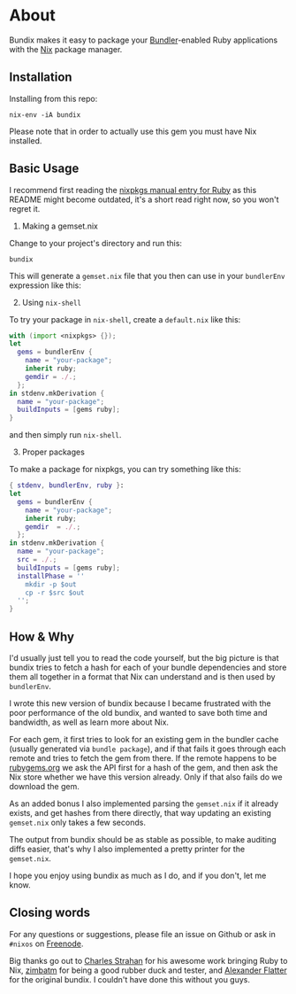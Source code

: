 # About

Bundix makes it easy to package your [Bundler](http://bundler.io/)-enabled Ruby
applications with the [Nix](http://nixos.org/nix/) package manager.

## Installation

Installing from this repo:

    nix-env -iA bundix

Please note that in order to actually use this gem you must have Nix installed.

## Basic Usage

I recommend first reading the
[nixpkgs manual entry for Ruby](http://nixos.org/nixpkgs/manual/#sec-language-ruby)
as this README might become outdated, it's a short read right now, so you won't
regret it.

1. Making a gemset.nix

Change to your project's directory and run this:

    bundix

This will generate a `gemset.nix` file that you then can use in your
`bundlerEnv` expression like this:

2. Using `nix-shell`

To try your package in `nix-shell`, create a `default.nix` like this:

```nix
with (import <nixpkgs> {});
let
  gems = bundlerEnv {
    name = "your-package";
    inherit ruby;
    gemdir = ./.;
  };
in stdenv.mkDerivation {
  name = "your-package";
  buildInputs = [gems ruby];
}
```

and then simply run `nix-shell`.

3. Proper packages

To make a package for nixpkgs, you can try something like this:

```nix
{ stdenv, bundlerEnv, ruby }:
let
  gems = bundlerEnv {
    name = "your-package";
    inherit ruby;
    gemdir  = ./.;
  };
in stdenv.mkDerivation {
  name = "your-package";
  src = ./.;
  buildInputs = [gems ruby];
  installPhase = ''
    mkdir -p $out
    cp -r $src $out
  '';
}
```

## How & Why

I'd usually just tell you to read the code yourself, but the big picture is
that bundix tries to fetch a hash for each of your bundle dependencies and
store them all together in a format that Nix can understand and is then used by
`bundlerEnv`.

I wrote this new version of bundix because I became frustrated with the poor
performance of the old bundix, and wanted to save both time and bandwidth, as
well as learn more about Nix.

For each gem, it first tries to look for an existing gem in the bundler cache
(usually generated via `bundle package`), and if that fails it goes through
each remote and tries to fetch the gem from there. If the remote happens to be
[rubygems.org](http://rubygems.org/) we ask the API first for a hash of the
gem, and then ask the Nix store whether we have this version already. Only if
that also fails do we download the gem.

As an added bonus I also implemented parsing the `gemset.nix` if it already
exists, and get hashes from there directly, that way updating an existing
`gemset.nix` only takes a few seconds.

The output from bundix should be as stable as possible, to make auditing diffs
easier, that's why I also implemented a pretty printer for the `gemset.nix`.

I hope you enjoy using bundix as much as I do, and if you don't, let me know.

## Closing words

For any questions or suggestions, please file an issue on Github or ask in
`#nixos` on [Freenode](http://freenode.net/).

Big thanks go out to
[Charles Strahan](http://www.cstrahan.com/) for his awesome work bringing Ruby to Nix,
[zimbatm](https://zimbatm.com/) for being a good rubber duck and tester, and
[Alexander Flatter](https://github.com/aflatter) for the original bundix. I
couldn't have done this without you guys.
